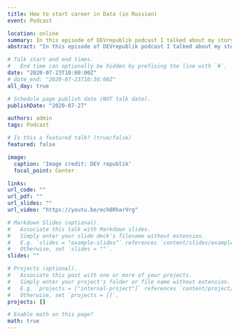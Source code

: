 ```yaml
---
title: How to start career in Data (in Russian)
event: Podcast

location: online
summary: In this episode of DEVrepublik podcast I talked about my story how I got into Data Science field and discussed what main skills are needed for a fresh data enthusiast.
abstract: "In this episode of DEVrepublik podcast I talked about my story how I got into Data Science field and discussed what main skills are needed for a fresh data enthusiast."

# Talk start and end times.
#   End time can optionally be hidden by prefixing the line with `#`.
date: "2020-07-23T10:00:00Z"
# date_end: "2020-07-23T10:30:00Z"
all_day: true

# Schedule page publish date (NOT talk date).
publishDate: "2020-07-27"

authors: admin
tags: Podcast

# Is this a featured talk? (true/false)
featured: false

image:
  caption: 'Image credit: DEV republik'
  focal_point: Center

links:
url_code: ""
url_pdf: ""
url_slides: ""
url_video: "https://youtu.be/ech8RharVrg"

# Markdown Slides (optional).
#   Associate this talk with Markdown slides.
#   Simply enter your slide deck's filename without extension.
#   E.g. `slides = "example-slides"` references `content/slides/example-slides.md`.
#   Otherwise, set `slides = ""`.
slides: ""

# Projects (optional).
#   Associate this post with one or more of your projects.
#   Simply enter your project's folder or file name without extension.
#   E.g. `projects = ["internal-project"]` references `content/project/deep-learning/index.md`.
#   Otherwise, set `projects = []`.
projects: []

# Enable math on this page?
math: true
---
```

